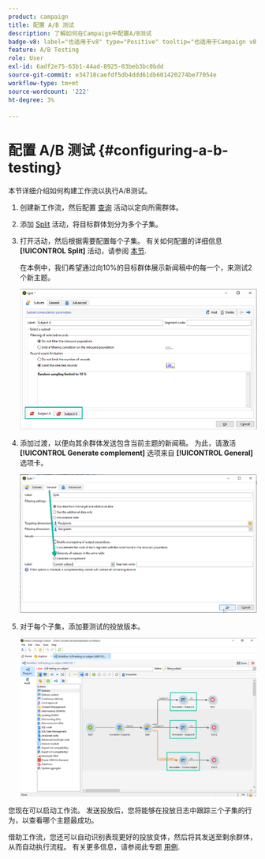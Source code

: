 ```yaml
---
product: campaign
title: 配置 A/B 测试
description: 了解如何在Campaign中配置A/B测试
badge-v8: label="也适用于v8" type="Positive" tooltip="也适用于Campaign v8"
feature: A/B Testing
role: User
exl-id: 6adf2e75-63b1-44ad-8925-03beb3bc0bdd
source-git-commit: e34718caefdf5db4ddd61db601420274be77054e
workflow-type: tm+mt
source-wordcount: '222'
ht-degree: 3%

---
```


# 配置 A/B 测试 {#configuring-a-b-testing}

本节详细介绍如何构建工作流以执行A/B测试。

1. 创建新工作流，然后配置 [查询](../../workflow/using/query.md) 活动以定向所需群体。

1. 添加 [Split](../../workflow/using/split.md) 活动，将目标群体划分为多个子集。

1. 打开活动，然后根据需要配置每个子集。 有关如何配置的详细信息 **[!UICONTROL Split]** 活动，请参阅 [本节](../../workflow/using/split.md).

   在本例中，我们希望通过向10%的目标群体展示新闻稿中的每一个，来测试2个新主题。

   ![](assets/ab-testing-split.png)

1. 添加过渡，以便向其余群体发送包含当前主题的新闻稿。 为此，请激活 **[!UICONTROL Generate complement]** 选项来自 **[!UICONTROL General]** 选项卡。

   ![](assets/ab-testing-complement.png)

1. 对于每个子集，添加要测试的投放版本。

   ![](assets/ab-testing-delivery.png)

您现在可以启动工作流。 发送投放后，您将能够在投放日志中跟踪三个子集的行为，以查看哪个主题最成功。

借助工作流，您还可以自动识别表现更好的投放变体，然后将其发送至剩余群体，从而自动执行流程。 有关更多信息，请参阅此专题 [用例](a-b-testing-use-case.md).
